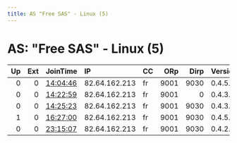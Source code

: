 ```yaml
---
title: AS "Free SAS" - Linux (5)
---
```


# AS: "Free SAS" - Linux (5)

|   Up |   Ext | JoinTime                                                                                            | IP            | CC   |   ORp |   Dirp | Version   | Contact                 | Nickname   |   eFamMembers |
|-----:|------:|:----------------------------------------------------------------------------------------------------|:--------------|:-----|------:|-------:|:----------|:------------------------|:-----------|--------------:|
|    0 |     0 | [14:04:46](https://metrics.torproject.org/rs.html#details/10B5284259441F7F2AC45AD6389159B032D6518F) | 82.64.162.213 | fr   |  9001 |   9030 | 0.4.5.10  | BKDRwUuF@protonmail.com | mHLUC65p   |             1 |
|    0 |     0 | [14:22:59](https://metrics.torproject.org/rs.html#details/E2340D58FC0087E76CE5A1D8B4A1DD1AF884AC86) | 82.64.162.213 | fr   |  9001 |      0 | 0.4.3.5   | BKDRwUuF@protonmail.com | BKDRwUuF   |             1 |
|    0 |     0 | [14:25:23](https://metrics.torproject.org/rs.html#details/A60F4F6D2C4A5C59A1F74A5FA36F3F85ECB8106E) | 82.64.162.213 | fr   |  9001 |   9030 | 0.4.3.5   | BKDRwUuF@protonmail.com | BKDRwUuF   |             1 |
|    1 |     0 | [16:27:00](https://metrics.torproject.org/rs.html#details/67257CA2D3EF727AE8339A6184B1D56B3FDB2FB3) | 82.64.162.213 | fr   |  9001 |   9030 | 0.4.5.10  | BKDRwUuF@protonmail.com | BKDRwUuF   |             1 |
|    0 |     0 | [23:15:07](https://metrics.torproject.org/rs.html#details/631C53110208E5B262F94B92839C6112CA6B73F8) | 82.64.162.213 | fr   |  9001 |   9030 | 0.4.2.7   | BKDRwUuF@protonmail.com | mHLUC65p   |             1 |
